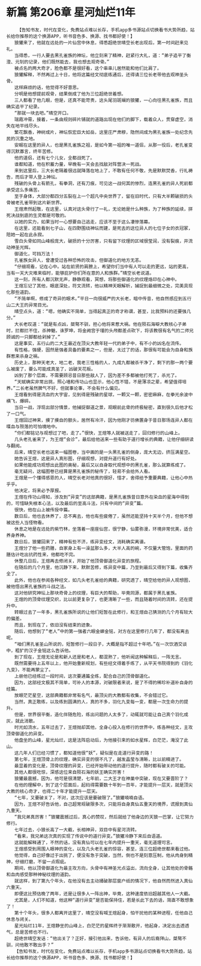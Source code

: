# 新篇 第206章 星河灿烂11年
        【告知书友，时代在变化，免费站点难以长存，手机app多书源站点切换看书大势所趋，站长给你推荐的这个换源APP，听书音色多、换源、找书都好使！】
       狼獾来了，他就在远处的一片仙宫中休息，得悉超绝世晴空长老出现后，第一时间赶来见礼。
       当得悉，一行人要去黑孔雀族的神坛，他立刻来了精神，赶紧行大礼，道：“弟子追平了衡澄、元钊的记录，他们既然能去，我也想去观奇骨。”
       被点名的两大奇才，脸色都不是很好看，这个串串儿居然能和他们比肩了。
       狼獾解释，不然再过上十日，他将这篇经文彻底练通后，还得请三位长老带他去观神圣头骨。
       这样麻烦的话，他觉得不好意思。
       分明是他想提前观骨，结果倒成了他为三位超绝世着想。
       三人都看了他几眼，但是，还真不能苛责，这头尾羽斑斓的狼獾，一心向往黑孔雀族，而且确实追平了纪录。
       “那就一块去吧。”晴空开口。
       瑞霞冲霄，接着，一条由规则碎片铺就的道路出现在他们的脚下，载着众人，贯穿虚空，消失在地平线尽头。
       繁花飘香，神树成片，神坛恢宏巨大如岳，这里庄严肃穆，隐然间成为黑孔雀族一处纪念先民的沉重之地。
       安眠在这里的异人，也是黑孔雀族之祖，是如今第一祖的唯一道侣，从那一役后，老孔雀变得沉默寡言，终年苦修。
       他的道侣，还有七个儿女，全都战死了。
       谁都知道，他在积蓄力量，早晚有一天会去找敌对阵营决一死战。
       来到这里后，三大长老隔着很远就降落在地上了，不敢有任何不敬，先是默默焚香，行礼祷告，而后才带人登上神坛。
       残破的头骨上有箭孔，有拳洞，还有刀痕，可见这一战何其的惨烈，连黑孔雀的异人死前都承受这么多痛苦。
       至于身体，大部分都四分五裂在上一个超凡中央世界了，留在旧时代，只有大半颗破损的头骨被老孔雀带到这片新世界。
       王煊肃然起敬，在这里，认真对这头骨行了一礼，无论她是什么种族，为了种族的延续，拼死决战到底的生灵都是可敬的。
       以她的实力，如果当时一心想要自己逃走，应该不至于这么凄惨落幕。
       在这里，还能看到七子山，在四野围绕神坛而建，是死去的这位异人的七位子女的衣冠冢，陪她一起在此永寂。
       雪白头骨如同山峰般庞大，破损的十分厉害，只有留下纹理的区域很莹润，没有裂痕，并流动神圣光辉。
       御道化，可挡万法！
       孔雀族女异人，曾遭受过各种恐怖的攻击，但御道化的地方无恙。
       “仔细观看，记在心中。站在前贤的肩膀上，希望你们当中有人可以走的更远，站的更高，当有一天大灾难来临时，能够庇护你们所在意的人和族群。”晴空长老说道。
       这一刻，所有人都沉默无声，静静观看，冥想，将那些御道化的纹理烙印在心神中。
       王煊忘记了其他，眼底深处，符文流转，他以精神天眼解析，捕捉到最细微之处，完美具现化那些道韵。
       “不简单啊，修成了奇异的眼术。”平日一向很威严的大长老，暗中传音，他自然感应到五行山二大王的异常目光。
       晴空点头，道：“嗯，他确实不简单，当得起真正的奇才称谓，甚至，比我预料的还要强几分。”
       大长老叹道：“就是有点凶，桀骜不驯，担心他将来惹大祸。他在陨石海噼大教核心子弟时，拦都拦不住，杀神魈，诛罗坤，将金阙宫于瑾的头颅都差点砍下，将该教很有名气的二师兄顾诚的一只脚都给剁掉了。”
       这是事实，五行山的二大王最近在顶尖大教年轻一代的弟子中，有不小的凶名在流传。
       有性格，强硬，固然是强者具备的要素之一，但是，太过了的话，那很有可能会为自身和族群惹来杀身之祸。
       历史上，那种天老大，地二老，我老三性格的人，九成九都被杀干净了，剩下的那一两个要么被废了，要么可能成真圣了，凶破天花板。
       凶到了那个层面，不需要顾忌昔日那些敌人了，因为差不多都被他打死了，杀光了。
       “天赋确实非常出挑，照心墙和传功山也显示，他心性不错，不是薄凉之辈，希望值得培养。”二长老虽然脾气不好，但就事论事，不会有什么偏见。
       王煊看到得是流血的大宇宙，见到得是残破的星球，一颗又一颗，密密麻麻，在拳光余波中横飞，爆碎。
       当日一战，浮现出部分情景，他捕捉御道之景，观眼前此骨的终极秘密，直到很久后他才松了一口气。
       王煊回过神来，摸了摸自的额头，居然有冷汗，因为他刚才彷佛置身于昔日那场连异人都在喋血与殒落的可怕境地中。
       “你们都铭记与观想过了吧，走了。”很快，王煊等人就被送走了，回归修行的山峰上。
       几头老孔雀来了，为王煊“会诊”，最后给他送来一些有助于道行增长的典籍，让他仔细研读与翻阅。
       后来，晴空长老也送来一幅图卷，当中画的是一头黑孔雀的侧身，庞大无边，挤压满星空。
       她告诉王煊，这是异人真形图，仔细观想，对提升道行有好处。
       如果他能成功观想出此图的奥秘，最后又以自身取代观想中的黑孔雀，那么就算练成了。
       毫无疑问，这幅图卷已经算是黑孔雀族的秘传了，轻易不会给外人看。
       王煊是一个懂得感恩的人，晴空长老对他真的很好，惜才，舍得给予重要典籍，让他心中热乎乎。
       他决定，将来必予厚报。
       王煊在传功山得知，涉及到“异变”的这部典籍，是黑孔雀族昔日意外在染血的星海中得到的，可惜缺失根本心法，以及最后的至高斗法，只有中间的“异变”篇。
       很快，他在山上被传授中篇。
       数日后，他也去休养了，总不离去，他也有些疲倦了，虽然还能坚持十天半个月，但他不想被这些人当怪物看。
       休息之地是在远处的紫竹林，坐落着一座座仙宫，很宁静，仙雾弥漫，环境非常优美，适合养身养神。
       数日后，狼獾回来了，精神有些不济，练异变经文，消耗确实离谱。
       王煊分了他一些药膳，自家身上有一澡盆那么多，大半人高的碗，不仅量大管饱，里面的药膳估计吃出抗药性来，他都吃不完。
       休整几日后，王煊再去修闭关，开始了他顶骨御道化异变的旅程。
       在随后的几个月里，他沉静下来，默默苦修，练异变中篇，乃至到最后又得到下篇，收集齐全了。
       此外，他也在参阅各种经文，如几头老孔雀给的典籍，研究透了，晴空给他的异人观想图，被他悟出黑孔雀族的斗战之法。
       这对他研究神坛上那块奇骨上的纹理，有巨大的帮助，毕竟同源，都属于黑孔雀族。
       王煊的的顶骨纹理交织，比以前更复杂了，也更清晰了一些，而且随着时间的流转，还在提升中。
       转眼过去了一年多，黑孔雀族所说的让他们短暂在此修行，和王煊自己猜测的几个月有较大的偏差。
       而且，到现在了，依旧没有结束的迹象。
       随后，他想到了“老人”中的第一强者六眼金蝉金铭，对方在这里修行几年了，都没有离去呢。
       “咱们黑孔雀圣山所说的，短暂修行一段日子，大概是指不超过十年吧。”在一次饮酒交谈中，粗犷的汉子金铭这么告诉他。
       到了现在，王煊无论是和新人还是和老人，都混熟了，他听闻这种解释后，一阵无言。
       既然需要待上五年以上，他开始重新规划，有些经文得着手练了，从平天书院得到的《羽化九变》，不能再蒙尘了。
       上册他已经练过一段时间，这次要通篇全练，配合自己的顶骨御道化。
       因为，这部经文极其不简单，可补人的本源，对破限者来说，是了不得的稀珍补道补自身的经篇。
       放眼茫茫星空，这部典籍都非常有名气，最顶尖的大教都有收集，不会错过它。
       当然，真正敢练，以及练到圆满的人，真的不多，羽化九变每一变，都是一次生命力的提升。
       但是，世界很平衡，造化伴随危险，练出问题的人太多了，动辄就可能让自己真个羽化成灰，就此消散。
       时光如流水，五年过去了，王煊抛却其他，全身心投入在修行的世界中，练各种经文，主攻顶骨御道化的异变。
       他盘坐的山峰，星光灿烂，这是法阵启动后，为他接引来的如水星辉，白茫茫，淹没了此山。
       这几年人们已经习惯了，都知道他很“妖”，疑似是在走道行异变的路！
       第七年，王煊顶骨上的纹理，确实异变的很不凡了，越发晶莹与清晰，比以前精进了。
       最显着的变化是，顶骨纹理的异变，已经开始带动他的道行提升，随时都有破关的可能。
       其他人都很吃惊，深感这位来自陨石海的妖王确实厉害！
       狼獾最震撼，因为，他可是很清楚，七年前，二大王才在神巢中突破，现在又要晋阶了？
       在他的理解中，到了这个层面后，起码得需要数十年到一百年，才能提升一层天，就是顶尖大教的核心奇才，也得二十年才能提升一层天。
       “七年，又要破关了，不对，这次应该是要破限了。”狼獾喃喃自语。
       因为，王煊不好告诉他，自己超常规破限多次，只能将自身真仙五重天的境界，谎报到真仙九重天。
       “我兄弟真厉害！”狼獾震撼过后，真心的赞叹，然后就给了他身边的天狼一巴掌，让它努力修行。
       七年过去，小狼长高了一大截，长相神异，双目中有星河流转。
       “看来，我兄弟这次真的实现了传说中的道行异变。”狼獾冷静下来后自语道。
       这就能解释通了，不然的话，没有真仙可以在七年内提升一重天，毫无道理可言。
       王煊感受到周围人眼神的变化，以及几头老孔雀的惊容，甚至，连三位超绝世都来看过他。
       他觉得，自己好像过于出挑了，便没有急于突破，当然，倒也不是刻意压制，他从肉身到精神，仔细打磨，不留一点瑕疵。
       期间，他以顶骨御道化为最主攻方向，头骨中有神圣光点溢出，流向全身，让其他处的骨骼和血肉感受那种神秘纹理的道韵。
       就这样，到了第九个年头，在他没有去主动捅破那层窗户纸的情况下，他自然而然进入真仙六重天。
       即便这比预估晚了两年，还是让很多人一阵出神，毕竟，这种速度依旧超越其他人一大截。
       尤其是，人们不知道，他这种“道行异变”是否能保持住，若是长此下去的话，简直不敢想象了！
       第十个年头，很多人都离开这里了，晴空没有喊王煊起身，怕干扰他的某种进程，任他自己休息与闭关。
       星光灿烂11年，王煊静坐的山峰上，白茫茫的星辉终于渐渐散开，他起身，决定出去透透气，总是苦修也不行。
       超绝世晴空发话：“他出关了？正好，接引他出来，告诉他，有异人的后裔拜山，桀骜不驯，问他敢不敢出手？”
       【告知书友，时代在变化，免费站点难以长存，手机app多书源站点切换看书大势所趋，站长给你推荐的这个换源APP，听书音色多、换源、找书都好使！】